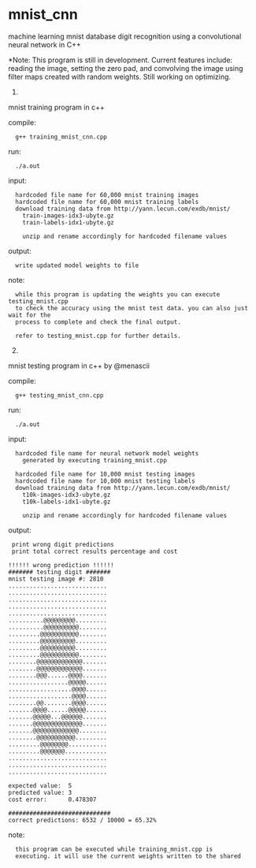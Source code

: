 # mnist_cnn
machine learning mnist database digit recognition using a convolutional neural network in C++

*Note: This program is still in development. Current features include: reading the image, setting the zero pad, and convolving the image using filter maps created with random weights. Still working on optimizing.

1)
mnist training program in c++
     
   compile:
   
      g++ training_mnist_cnn.cpp
    
   run:
   
      ./a.out  

   input:     
   
      hardcoded file name for 60,000 mnist training images
      hardcoded file name for 60,000 mnist training labels
      download training data from http://yann.lecun.com/exdb/mnist/
        train-images-idx3-ubyte.gz
        train-labels-idx1-ubyte.gz
        
        unzip and rename accordingly for hardcoded filename values
   
   output:
   
      write updated model weights to file
      
   note:
   
      while this program is updating the weights you can execute testing_mnist.cpp
      to check the accuracy using the mnist test data. you can also just wait for the 
      process to complete and check the final output. 

      refer to testing_mnist.cpp for further details.
      
      
2)
mnist testing program in c++ by @menascii
     
   compile:
   
      g++ testing_mnist_cnn.cpp
    
   run:
   
      ./a.out  

   input: 
   
   	  hardcoded file name for neural network model weights
		generated by executing training_mnist.cpp

      hardcoded file name for 10,000 mnist testing images
      hardcoded file name for 10,000 mnist testing labels
      download training data from http://yann.lecun.com/exdb/mnist/
        t10k-images-idx3-ubyte.gz
        t10k-labels-idx1-ubyte.gz
        
        unzip and rename accordingly for hardcoded filename values
   
   output:
   
     print wrong digit predictions
     print total correct results percentage and cost

	!!!!!! wrong prediction !!!!!!
	####### testing digit #######
	mnist testing image #: 2810
	............................
	............................
	............................
	............................
	............................
	..........@@@@@@@@@.........
	..........@@@@@@@@@@........
	.........@@@@@@@@@@@........
	.........@@@@@@@@@@.........
	.........@@@@@@@@@@.........
	.........@@@@@@@@@@@........
	........@@@@@@@@@@@@@.......
	........@@@@@@@@@@@@@.......
	........@@@......@@@@.......
	.................@@@@@......
	..................@@@@......
	..................@@@@......
	........@@........@@@@......
	.......@@@@......@@@@@......
	.......@@@@@...@@@@@@.......
	.......@@@@@@@@@@@@@@.......
	.......@@@@@@@@@@@@@........
	........@@@@@@@@@@@.........
	.........@@@@@@@@...........
	.........@@@@@@@............
	............................
	............................
	............................

	expected value:  5
	predicted value: 3
	cost error:      0.478307

	#############################
	correct predictions: 6532 / 10000 = 65.32%
      
   note:
   
      this program can be executed while training_mnist.cpp is
      executing. it will use the current weights written to the shared
